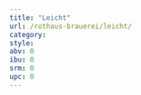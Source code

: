 ```yaml
---
title: "Leicht"
url: /rothaus-brauerei/leicht/
category: 
style: 
abv: 0
ibu: 0
srm: 0
upc: 0
---
```


